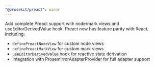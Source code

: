 ```yaml
---
"@prosekit/preact": minor
---
```


Add complete Preact support with node/mark views and useEditorDerivedValue hook. Preact now has feature parity with React, including:

- `definePreactNodeView` for custom node views
- `definePreactMarkView` for custom mark views
- `useEditorDerivedValue` hook for reactive state derivation
- Integration with ProsemirrorAdapterProvider for full adapter support
